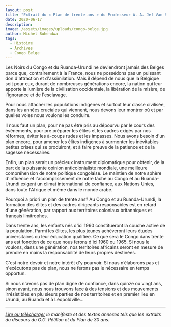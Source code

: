 ```yaml
---
layout: post
title: "Extrait du « Plan de trente ans » du Professeur A. A. Jef Van Bilsen, 1954-1955"
date: 2020-06-17
description: 
image: /assets/images/uploads/congo-belge.jpg
author: Michel Buhendwa
tags: 
  - Histoire
  - Archives
  - Congo Belge
---
```


Les Noirs du Congo et du Ruanda-Urundi ne deviendront jamais des Belges parce que, contrairement à la France, nous ne possédons pas un puissant don d'attraction et d'assimilation. Mais il dépend de nous que la Belgique soit pour eux, durant de nombreuses générations encore, la nation qui leur apporte la lumière de la civilisation occidentale, la libération de la misère, de l'ignorance et de l'esclavage.

Pour nous attacher les populations indigènes et surtout leur classe civilisée, dans les années cruciales qui viennent, nous devons leur montrer où et par quelles voies nous voulons les conduire.

Il nous faut un plan, pour ne pas être pris au dépourvu par le cours des événements, pour pre préparer les élites et les cadres exigés par nos réformes, éviter les à-coups rudes et les impasses. Nous avons besoin d'un plan encore, pour amener les élites indigènes à surmonter les inévitables petites crises qui se produiront, et à faire preuve de la patience et de la sagesse nécessaires.

Enfin, un plan serait un précieux instrument diplomatique pour obtenir, de la part de la puissante opinion anticolonialiste mondiale, une meilleure compréhension de notre politique congolaise. Le maintien de notre sphère d'influence et l'accomplissement de notre tâche au Congo et au Ruanda-Urundi exigent un climat international de confiance, aux Nations Unies, dans toute l'Afrique et même dans le monde arabe.

Pourquoi a priori un plan de trente ans?
Au Congo et au Ruanda-Urundi, la formation des élites et des cadres dirigeants responsables est en retard d'une génération, par rapport aux territoires coloniaux britanniques et français limitrophes.

Dans trente ans, les enfants nés d'ici 1960 constitueront la couche active de la population. Parmi les élites, les plus jeunes achèveront leurs études universitaires ou leur éducation qualifiée. Ce que sera le Congo dans trente ans est fonction de ce que nous ferons d'ici 1960 ou 1965. Si nous le voulons, dans une génération, nos territoires africains seront en mesure de prendre en mains la responsabilité de leurs propres destinées.

C'est notre devoir et notre intérêt d'y pourvoir. Si nous n’élaborons pas et n'exécutons pas de plan, nous ne ferons pas le nécessaire en temps opportun.

Si nous n'avons pas de plan digne de confiance, dans quinze ou vingt ans, sinon avant, nous nous trouvons face à des tensions et des mouvements irrésistibles en plu sieurs parties de nos territoires et en premier lieu en Urundi, au Ruanda et à Léopoldville…

<hr>

*[Lire ou télécharger](https://www.dropbox.com/s/s7vqmw7xmlavezv/Manifeste%20de%20Conscience%20Africaine.pdf?dl=0) le manifeste et des textes annexes tels que les extraits du discours du G.G. Pétillon et du Plan de 30 ans.*
